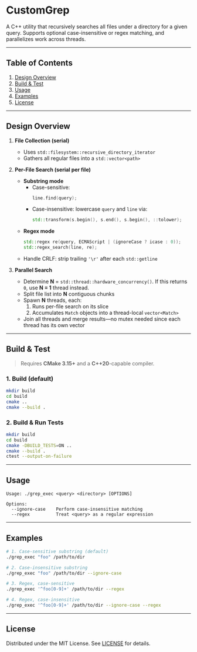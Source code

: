 # CustomGrep

A C++ utility that recursively searches all files under a directory for a given query.
Supports optional case-insensitive or regex matching, and parallelizes work across threads.

---

## Table of Contents

1. [Design Overview](#design-overview)
2. [Build & Test](#build--test)
3. [Usage](#usage)
4. [Examples](#examples)
5. [License](#license)

---

## Design Overview

1. **File Collection (serial)**
   - Uses `std::filesystem::recursive_directory_iterator`
   - Gathers all regular files into a `std::vector<path>`

2. **Per-File Search (serial per file)**
   - **Substring mode**
     - Case-sensitive:
       ```cpp
       line.find(query);
       ```
     - Case-insensitive: lowercase `query` and `line` via:
       ```cpp
       std::transform(s.begin(), s.end(), s.begin(), ::tolower);
       ```
   - **Regex mode**
     ```cpp
     std::regex re(query, ECMAScript | (ignoreCase ? icase : 0));
     std::regex_search(line, re);
     ```
   - Handle CRLF: strip trailing `'\r'` after each `std::getline`

3. **Parallel Search**
   - Determine **N** = `std::thread::hardware_concurrency()`. If this returns
     `0`, use **N = 1** thread instead.
   - Split file list into **N** contiguous chunks
   - Spawn **N** threads, each:
     1. Runs per-file search on its slice
     2. Accumulates `Match` objects into a thread-local `vector<Match>`
   - Join all threads and merge results—no mutex needed since each thread has its own vector

---

## Build & Test

> Requires **CMake 3.15+** and a **C++20**-capable compiler.

### 1. Build (default)

```bash
mkdir build
cd build
cmake ..
cmake --build .
```

### 2. Build & Run Tests

```bash
mkdir build
cd build
cmake -DBUILD_TESTS=ON ..
cmake --build .
ctest --output-on-failure
```

---

## Usage

```text
Usage: ./grep_exec <query> <directory> [OPTIONS]

Options:
  --ignore-case    Perform case-insensitive matching
  --regex          Treat <query> as a regular expression
```

---

## Examples

```bash
# 1. Case-sensitive substring (default)
./grep_exec "foo" /path/to/dir

# 2. Case-insensitive substring
./grep_exec "foo" /path/to/dir --ignore-case

# 3. Regex, case-sensitive
./grep_exec '^foo[0-9]+' /path/to/dir --regex

# 4. Regex, case-insensitive
./grep_exec '^foo[0-9]+' /path/to/dir --ignore-case --regex
```

---

## License

Distributed under the MIT License. See [LICENSE](./LICENSE) for details.

